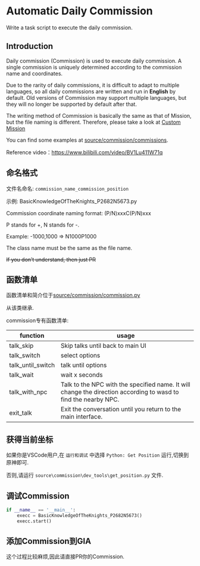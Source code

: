 # Automatic Daily Commission

Write a task script to execute the daily commission.

## Introduction

Daily commission (Commission) is used to execute daily commission. A single commission is uniquely determined according to the commission name and coordinates.

Due to the rarity of daily commissions, it is difficult to adapt to multiple languages, so all daily commissions are written and run in **English** by default. Old versions of Commission may support multiple languages, but they will no longer be supported by default after that.

The writing method of Commission is basically the same as that of Mission, but the file naming is different. Therefore, please take a look at [Custom Mission](mission.md)

You can find some examples at [source/commission/commissions](https://github.com/infstellar/genshin_impact_assistant/tree/main/source/commission/commissions).

Reference video：<https://www.bilibili.com/video/BV1Lu411W71q>

## 命名格式

文件名命名: `commission_name_commission_position`

示例: BasicKnowledgeOfTheKnights_P2682N5673.py

Commission coordinate naming format: (P/N)xxxC(P/N)xxx

P stands for +, N stands for -.

Example: -1000,1000 => N1000P1000

The class name must be the same as the file name.

~~If you don’t understand, then just PR~~

## 函数清单

函数清单和简介位于[source/commission/commission.py](https://github.com/infstellar/genshin_impact_assistant/tree/main/source/commission/commission.py)

从该类继承.

commission专有函数清单:

| function          | usage                                                                                                           |
| ----------------- | --------------------------------------------------------------------------------------------------------------- |
| talk_skip         | Skip talks until back to main UI                                                                                |
| talk_switch       | select options                                                                                                  |
| talk_until_switch | talk until options                                                                                              |
| talk_wait         | wait x seconds                                                                                                  |
| talk_with_npc     | Talk to the NPC with the specified name. It will change the direction according to wasd to find the nearby NPC. |
| exit_talk         | Exit the conversation until you return to the main interface.                                                   |

## 获得当前坐标

如果你是VSCode用户,在 `运行和调试` 中选择 `Python: Get Position` 运行,切换到原神即可.

否则,请运行 `source\commission\dev_tools\get_position.py` 文件.

## 调试Commission

```python
if __name__ == '__main__':
    execc = BasicKnowledgeOfTheKnights_P2682N5673()
    execc.start()
```

## 添加Commission到GIA

这个过程比较麻烦,因此请直接PR你的Commission.
